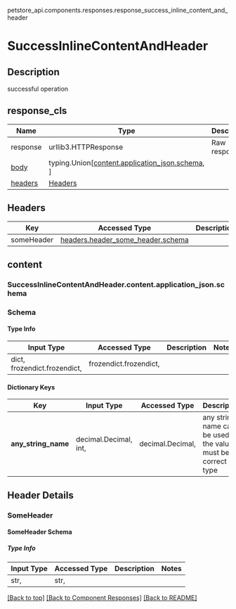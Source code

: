 petstore_api.components.responses.response_success_inline_content_and_header
# <a id="response_success_inline_content_and_header" >SuccessInlineContentAndHeader</a>

## <a id="response_success_inline_content_and_headerdescription" >Description</a>
successful operation

## <a id="response_success_inline_content_and_headerresponse_cls" >response_cls</a>
Name | Type | Description  | Notes
------------- | ------------- | ------------- | -------------
response | urllib3.HTTPResponse | Raw response |
[body](#response_success_inline_content_and_headercontent) | typing.Union[[content.application_json.schema](#response_success_inline_content_and_headercontentapplication_jsonschema), ] |  |
[headers](#response_success_inline_content_and_headerheaders) | [Headers](#response_success_inline_content_and_headerheaders) |  |

## <a id="response_success_inline_content_and_headerheaders" >Headers</a>

Key | Accessed Type | Description  | Notes
------------- | ------------- | ------------- | -------------
someHeader | [headers.header_some_header.schema](#response_success_inline_content_and_headerheadersheader_some_headerschema) | | optional

## <a id="response_success_inline_content_and_headercontent" >content</a>

### <a id="response_success_inline_content_and_headerorg.openapijsonschematools.codegen.model.CodegenKey@41f6475econtentapplication_jsonschema" >SuccessInlineContentAndHeader.content.application_json.schema</a>
### Schema

#### Type Info
Input Type | Accessed Type | Description | Notes
------------ | ------------- | ------------- | -------------
dict, frozendict.frozendict,  | frozendict.frozendict,  |  |

#### Dictionary Keys
Key | Input Type | Accessed Type | Description | Notes
------------ | ------------- | ------------- | ------------- | -------------
**any_string_name** | decimal.Decimal, int,  | decimal.Decimal,  | any string name can be used but the value must be the correct type | [optional] value must be a 32 bit integer

## Header Details
### SomeHeader

#### SomeHeader Schema

##### Type Info
Input Type | Accessed Type | Description | Notes
------------ | ------------- | ------------- | -------------
str,  | str,  |  |

[[Back to top]](#top) [[Back to Component Responses]](../../../README.md#Component-Responses) [[Back to README]](../../../README.md)

